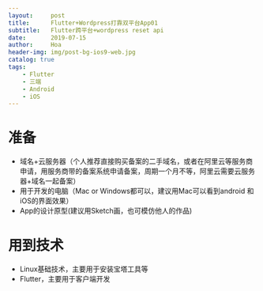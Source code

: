 ```yaml
---
layout:     post
title:      Flutter+Wordpress打靠双平台App01
subtitle:   Flutter跨平台+wordpress reset api
date:       2019-07-15
author:     Hoa
header-img: img/post-bg-ios9-web.jpg
catalog: true
tags:
    - Flutter
    - 三端
    - Android
    - iOS
---
```

# 准备
- 域名+云服务器（个人推荐直接购买备案的二手域名，或者在阿里云等服务商申请，用服务商带的备案系统申请备案，周期一个月不等，阿里云需要云服务器+域名一起备案）
- 用于开发的电脑（Mac or Windows都可以，建议用Mac可以看到android 和 iOS的界面效果）
- App的设计原型(建议用Sketch画，也可模仿他人的作品)
# 用到技术
- Linux基础技术，主要用于安装宝塔工具等
- Flutter，主要用于客户端开发